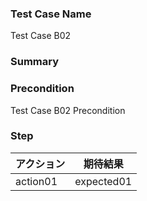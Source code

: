 ### Test Case Name
Test Case B02

### Summary


### Precondition
Test Case B02 Precondition

### Step
| アクション      | 期待結果            |
|------------|-----------------|
| action01 | expected01 |